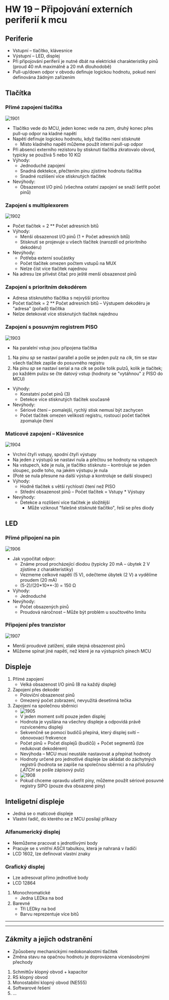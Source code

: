 # HW 19 – Připojování externích periferií k mcu

## Periferie

* Vstupní – tlačítko, klávesnice
* Výstupní – LED, displej
* Při připojování periferií je nutné dbát na elektrické charakteristiky pinů (proud 40 mA maximálně a 20 mA dlouhodobě)
* Pull-up/down odpor v obvodu definuje logickou hodnotu, pokud není definována žádným zařízením

## Tlačítka

### Přímé zapojení tlačítka

![1901](./img/HW_19_01.PNG)

* Tlačítko vede do MCU, jeden konec vede na zem, druhý konec přes pull-up odpor na kladné napětí
* Napětí definuje logickou hodnotu, když tlačítko není stisknuté
  * Místo kladného napětí můžeme použít interní pull-up odpor
* Při absenci externího rezistoru by stisknutí tlačítka zkratovalo obvod, typicky se používá 5 nebo 10 KΩ
* Výhody:
  * Jednoduché zapojení
  * Snadná dektekce, přečtením pinu zjistíme hodnotu tlačítka
  * Snadné rozlišení více stisknutých tlačítek
* Nevýhody:
  * Obsazenost I/O pinů (všechna ostatní zapojení se snaží šetřit počet pinů)

### Zapojení s multiplexorem

![1902](./img/HW_19_02.PNG)

* Počet tlačítek = 2 ** Počet adresních bitů
* Výhody:
  * Menší obsazenost I/O pinů (1 + Počet adresních bitů)
  * Stisknutí se projevuje u všech tlačítek (narozdíl od prioritního dekodéru)
* Nevýhody:
  * Potřeba externí součástky
  * Počet tlačítek omezen počtem vstupů na MUX
  * Nelze číst více tlačítek najednou
* Na adresu lze přívést čítač pro ještě menší obsazenost pinů

### Zapojení s prioritním dekodérem

* Adresa stisknutého tlačítka s nejvyšší prioritou
* Počet tlačítek = 2 ** Počet adresních bitů – Výstupem dekodéru je "adresa" (pořadí) tlačítka
* Nelze detekovat více stisknutých tlačítek najednou

### Zapojení s posuvným registrem PISO

![1903](./img/HW_19_03.PNG)

* Na paralelní vstup jsou připojena tlačítka

1. Na pinu _sp_ se nastaví parallel a pošle se jeden pulz na _clk_, tím se stav všech tlačítek zapíše do posuvného registru
2. Na pinu _sp_ se nastaví serial a na _clk_ se pošle tolik pulzů, kolik je tlačítek; po každém pulzu se čte datový vstup (hodnoty se "vytáhnou" z&nbsp;PISO do MCU)

* Výhody:
  * Konstatní počet pinů (3)
  * Detekce více stisknutých tlačítek současně
* Nevýhody:
  * Sériové čtení – pomalejší, rychlý stisk nemusí být zachycen
  * Počet tlačítek omezen velikostí registru, rostoucí počet tlačítek zpomaluje čtení

### Maticové zapojení – Klávesnice

![1904](./img/HW_19_04.PNG)

* Vrchní čtyři vstupy, spodní čtyři výstupy
* Na jeden z výstupů se nastaví nula a přečtou se hodnoty na vstupech
* Na vstupech, kde je nula, je tlačítko stisknuto – kontroluje se jeden sloupec, podle toho, na jakém výstupu je nula
* (Poté se nula přesune na další výstup a kontroluje se další sloupec)
* Výhody:
  * Hodně tlačítek s větší rychlostí čtení než PISO
  * Střední obsazenost pinů – Počet tlačítek = Vstupy * Výstupy
* Nevýhody:
  * Detekce a rozlišení více tlačítek je složitější
    * Může vziknout "falešné stisknuté tlačítko", řeší se přes diody

## LED

### Přímé připojení na pin

![1906](./img/HW_19_06.PNG)

* Jak vypočítat odpor:
  * Známe proud procházející diodou (typicky 20 mA – úbytek 2 V zjistíme z charakteristiky)
  * Vezmeme celkové napětí (5 V), odečteme úbytek (2 V) a vydělíme proudem (20 mA)
  * (5-2)/(20*10**-3) = 150 Ω
* Výhody:
  * Jednoduché
* Nevýhody:
  * Počet obsazených pinů
  * Proudová náročnost – Může být problém u součtového limitu

### Připojení přes tranzistor

![1907](./img/HW_19_07.PNG)

* Menší proudové zatížení, stále stejná obsazenost pinů
* Můžeme spínat jiné napětí, než které je na výstupních pinech MCU

## Displeje

1. Přímé zapojení
    * Velká obsazenost I/O pinů (8 na každý displej)
2. Zapojení přes dekodér
    * Poloviční obsazenost pinů
    * Omezený počet zobrazení, nevyužitá desetinná tečka
3. Zapojení na společnou sběrnici
    * ![1905](./img/HW_19_05.PNG)
    * V jeden moment svítí pouze jeden displej
    * Hodnota je vysílána na všechny displeje a odpovídá právě rozvícenému displeji
    * Sekvenčně se pomocí budičů přepíná, který displej svítí – obnovovací frekvence
    * Počet pinů = Počet displejů (budičů) + Počet segmentů (lze redukovat dekodérem)
    * Nevýhoda – MCU musí neustále nastavovat a přepínat hodnoty
    * Hodnoty určené pro jednotlivé displeje lze ukládat do záchytných registrů (hodnota se zapíše na společnou sběrnici a na příslušný _LATCH_ se pošle zápisový pulz)
    * ![1908](./img/HW_19_08.PNG)
    * Pokud chceme opravdu ušetřit piny, můžeme použít sériové posuvné registry SIPO (pouze dva obsazené piny)

## Inteligetní displeje

* Jedná se o maticové displeje
* Vlastní řadič, do kterého se z MCU posílají příkazy

### Alfanumerický displej

* Nemůžeme pracovat s jednotlivými body
* Pracuje se s vnitřní ASCII tabulkou, která je nahraná v řadiči
* LCD 1602, lze definovat vlastní znaky

### Grafický displej

* Lze adresovat přímo jednotlivé body
* LCD 12864

1. Monochromatické
    * Jedna LEDka na bod
2. Barevné
    * Tři LEDky na bod
    * Barvu reprezentuje více bitů

---
---

## Zákmity a jejich odstranění

* Způsobeny mechanickými nedokonalostmi tlačítek
* Změna stavu na opačnou hodnotu je doprovázena vícenásobnými přechody

1. Schmittův klopný obvod + kapacitor
2. RS klopný obvod
3. Monostabilní klopný obvod (NE555)
4. Softwarové řešení
5. ...
